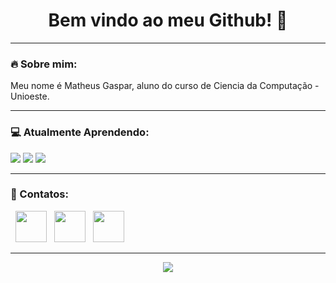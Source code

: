<h1 align="center"> Bem vindo ao meu Github! 🧙 </h1>
<hr/>
<h3 align="left"> 🔥 Sobre mim: </h3>
Meu nome é Matheus Gaspar, aluno do curso de Ciencia da Computação - Unioeste.
<hr/>
<h3 align="left"> 💻 Atualmente Aprendendo: </h3>
<img src="https://img.shields.io/badge/JavaScript-323330?style=for-the-badge&logo=javascript&logoColor=F7DF1E"/></a>
<img src="https://img.shields.io/badge/c%2B%2B-323330?style=for-the-badge&logo=c%2B%2B&logoColor=F7DF1E"/></a>
<img src="https://img.shields.io/badge/GITHUB-333333?style=for-the-badge&logo=github&logoColor=white"/></a>
<hr/>
<h3 align="left"> 📲 Contatos: </h3>
<p align="left">
&nbsp; <a href="https://www.instagram.com/_pepo_64/" target="_blank" rel="noopener noreferrer"><img src="https://img.icons8.com/plasticine/100/000000/instagram-new.png" width="50" /></a>  
&nbsp; <a href="https://www.linkedin.com/in/matheus-henrique-gaspar/" target="_blank" rel="noopener noreferrer"><img src="https://img.icons8.com/plasticine/100/000000/linkedin.png" width="50" /></a>
&nbsp; <a href="mailto:mat13hg@gmail.com" target="_blank" rel="noopener noreferrer"><img src="https://img.icons8.com/plasticine/100/000000/gmail.png"  width="50" /></a>
</p>
<hr/>
<p align="center"><img src="https://i.pinimg.com/originals/f4/17/11/f4171116d0fbfc3dea515b352473aaec.png"/></a></p>
